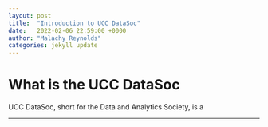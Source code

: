 ```yaml
---
layout: post
title:  "Introduction to UCC DataSoc"
date:   2022-02-06 22:59:00 +0000
author: "Malachy Reynolds"
categories: jekyll update
---
```

# What is the UCC DataSoc
UCC DataSoc, short for the Data and Analytics Society, is a 

---